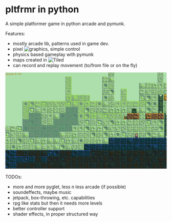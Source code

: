# pltfrmr in python
A simple platformer game in python arcade and pymunk.

Features:
- mostly arcade lib, patterns used in game dev.
- pixel ![graphics](https://opengameart.org/), simple control
- physics based gameplay with pymunk
- maps created in ![Tiled](https://www.mapeditor.org/)
- can record and replay movement (to/from file or on the fly)

![alt text](screenshot.png)

TODOs:
- more and more pyglet, less n less arcade (if possible)
- soundeffects, maybe music
- jetpack, box-throwing, etc. capabilities
- rpg like stats but then it needs more levels
- better controller support
- shader effects, in proper structured way
